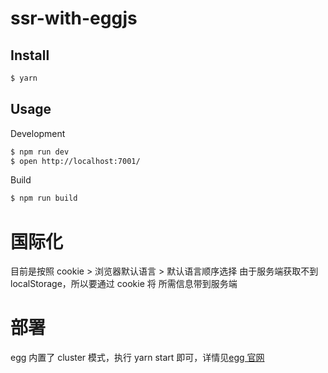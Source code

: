 # ssr-with-eggjs

## Install

```sh
$ yarn
```

## Usage

Development

```sh
$ npm run dev
$ open http://localhost:7001/
```

Build

```bash
$ npm run build
```

# 国际化

目前是按照 cookie > 浏览器默认语言 > 默认语言顺序选择 由于服务端获取不到 localStorage，所以要通过 cookie 将 所需信息带到服务端

# 部署

egg 内置了 cluster 模式，执行 yarn start 即可，详情见[egg 官网](https://eggjs.org)
